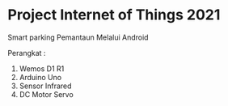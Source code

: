 # Project Internet of Things 2021
Smart parking Pemantaun Melalui Android

Perangkat :
1. Wemos D1 R1 
2. Arduino Uno
3. Sensor Infrared
4. DC Motor Servo
